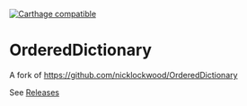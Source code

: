 [![Carthage compatible](https://img.shields.io/badge/Carthage-compatible-4BC51D.svg?style=flat)](https://github.com/Carthage/Carthage)

# OrderedDictionary

A fork of https://github.com/nicklockwood/OrderedDictionary

See [Releases](https://github.com/nashy-uptick/OrderedDictionary/releases/tag/1.0.0)
